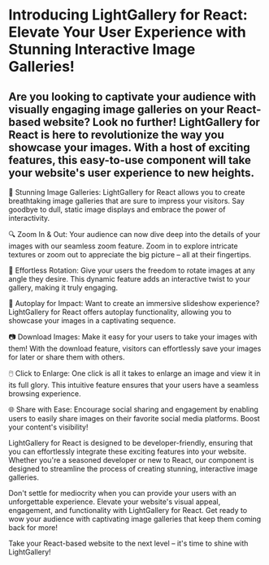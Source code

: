 # Introducing LightGallery for React: Elevate Your User Experience with Stunning Interactive Image Galleries!

 ## Are you looking to captivate your audience with visually engaging image galleries on your React-based website? Look no further! LightGallery for React is here to revolutionize the way you showcase your images. With a host of exciting features, this easy-to-use component will take your website's user experience to new heights.

🌟 Stunning Image Galleries: LightGallery for React allows you to create breathtaking image galleries that are sure to impress your visitors. Say goodbye to dull, static image displays and embrace the power of interactivity.

🔍 Zoom In & Out: Your audience can now dive deep into the details of your images with our seamless zoom feature. Zoom in to explore intricate textures or zoom out to appreciate the big picture – all at their fingertips.

🔄 Effortless Rotation: Give your users the freedom to rotate images at any angle they desire. This dynamic feature adds an interactive twist to your gallery, making it truly engaging.

🚀 Autoplay for Impact: Want to create an immersive slideshow experience? LightGallery for React offers autoplay functionality, allowing you to showcase your images in a captivating sequence.

📷 Download Images: Make it easy for your users to take your images with them! With the download feature, visitors can effortlessly save your images for later or share them with others.

🖱️ Click to Enlarge: One click is all it takes to enlarge an image and view it in its full glory. This intuitive feature ensures that your users have a seamless browsing experience.

🌐 Share with Ease: Encourage social sharing and engagement by enabling users to easily share images on their favorite social media platforms. Boost your content's visibility!

LightGallery for React is designed to be developer-friendly, ensuring that you can effortlessly integrate these exciting features into your website. Whether you're a seasoned developer or new to React, our component is designed to streamline the process of creating stunning, interactive image galleries.

Don't settle for mediocrity when you can provide your users with an unforgettable experience. Elevate your website's visual appeal, engagement, and functionality with LightGallery for React. Get ready to wow your audience with captivating image galleries that keep them coming back for more!

Take your React-based website to the next level – it's time to shine with LightGallery!




